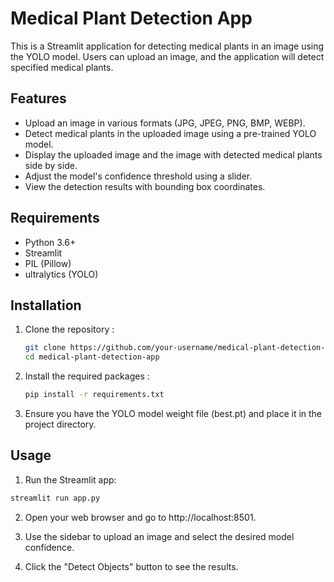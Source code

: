 # Medical Plant Detection App

This is a Streamlit application for detecting medical plants in an image using the YOLO model. Users can upload an image, and the application will detect specified medical plants.

## Features

- Upload an image in various formats (JPG, JPEG, PNG, BMP, WEBP).
- Detect medical plants in the uploaded image using a pre-trained YOLO model.
- Display the uploaded image and the image with detected medical plants side by side.
- Adjust the model's confidence threshold using a slider.
- View the detection results with bounding box coordinates.

## Requirements

- Python 3.6+
- Streamlit
- PIL (Pillow)
- ultralytics (YOLO)

## Installation

1. Clone the repository :
   ```sh
   git clone https://github.com/your-username/medical-plant-detection-app.git
   cd medical-plant-detection-app
2. Install the required packages :
   ```sh
   pip install -r requirements.txt
3. Ensure you have the YOLO model weight file (best.pt) and place it in the project directory.

## Usage

1. Run the Streamlit app:
  ```sh
 streamlit run app.py
  ```
2. Open your web browser and go to http://localhost:8501.
3. Use the sidebar to upload an image and select the desired model confidence.

4. Click the "Detect Objects" button to see the results.
